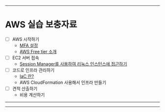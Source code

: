 ***
# AWS 실습 보충자료


 - [ ] AWS 시작하기
   - [MFA 설정](/AWS%20Start/MFA.md)
   - [AWS Free tier 소개](/AWS%20Start/Free%20tier.md)
 - [ ] EC2 서버 접속
   - [Session Manager를 사용하여 리눅스 인스턴스에 접근하기](/EC2%20Acess/EC2%20Acess.md)
 - [ ] 코드로 인프라 관리하기
   - [IaC 란?](/IaC/IaC.md)
   - AWS CloudFormation 사용해서 인프라 만들기
 - [ ] 견적 산출하기
   - 비용 계산하기 
     
***
***

